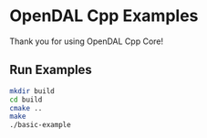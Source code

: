 # OpenDAL Cpp Examples

Thank you for using OpenDAL Cpp Core!

## Run Examples

```bash
mkdir build
cd build
cmake ..
make
./basic-example
```